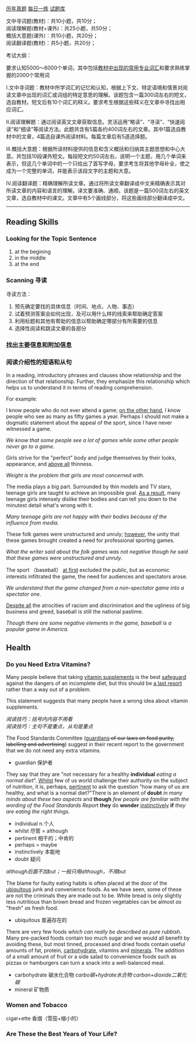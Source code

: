 [历年真题](https://wx.xisaiwang.com/tiku2/list-zt2025-1.html)
[每日一练](https://wx.xisaiwang.com/tiku2/list-dp2025-1.html)
[试题库](https://wx.xisaiwang.com/tiku2/list-stk2025-1.html)

文中寻词题(教材)：共10小题，共10分；<br />
阅读理解题(教材+课外)：共25小题，共50分；<br />
概括大意题(课外)：共10小题，共20分；<br />
阅读翻译题(教材)：共5小题，共20分；

考试大纲：

要求认知5000～6000个单词，其中包括<u>教材中出现的常用专业词汇</u>和要求熟练掌握的2000个常用词

Ⅰ.文中寻词题：教材中所学词汇的记忆和认知，根据上下文、特定语境和情景对阅读文章中出现的词汇或词组的特定意思的理解。该题包含一篇300词左右的短文，选自教材。短文后有10个词汇的释义。要求考生根据这些释义在文章中寻找出相应词汇。

Ⅱ.阅读理解题：通过阅读英文文章获取信息。灵活运用“略读”、“寻读”、“快速阅读”和“细读”等阅读方法。此题共含有5篇各约400词左右的文章。其中1篇选自教材中的文章，4篇选自课外阅读材料。每篇文章后有5道选择题。

Ⅲ.概括大意题：根据所读材料提供的信息和含义概括和归纳其主题思想和中心大意。共包括10段课外短文。每段短文约50词左右，说明一个主题，用几个单词来表示，但这几个单词中的一个只给出了首写字母，要求考生将其他字母补全，使之成为一个完整的单词，并能表示该段文字的主题和大意。

Ⅳ.阅读翻译题：精确理解所读文章。通过将所读文章翻译成中文来精确表示其对所读文章的内容和语言的理解。译文要准确、通顺。该题是一篇500词左右的英文文章，选自教材中的课文。文章中有5个画线部分，将这些画线部分翻译成中文。

---

## Reading Skills

### Looking for the Topic Sentence

1. at the begining
2. in the middle
3. at the end

### Scanning 寻读

寻读方法：
1. 预先确定要找的具体信息（时间、地点、人物、事态）
2. 试着预测答案会如何出现，及可以用什么样的线索来帮助确定答案
3. 利用标题和其他有帮助的信息以帮助确定哪部分有所需要的信息
4. 选择性阅读和跳读文章的各部分

### 找出主要信息和附加信息

### 阅读介绍性的短语和从句

In a reading, introductory phrases and clauses show relationship and the direction of that relationship. Further, they emphasize this relationship which helps us to understand it in terms of reading comprehension. 

For example:

I know people who do not ever attend a game; <u>on the other hand</u>, I know people who see as many as fifty games a year. Perhaps I should not make a dogmatic statement about the appeal of the sport, since I have never witnessed a game.

*We know that some people see a lot of games while some other people never go to a game.*

Girls strive for the "perfect" body and judge themselves by their looks, appearance, and <u>above all</u> thinness. 

*Weight is the problem that girls are most concerned with.*

The media plays a big part. Surrounded by thin models and TV stars, teenage girls are taught to achieve an impossible goal. <u>As a result</u>, many teenage girls intensely dislike their bodies and can tell you down to the minutest detail what's wrong with it. 

*Many teenage girls are not happy with their bodies because of the influence from media.*

These folk games were unstructured and unruly; <u>however</u>, the unity that these games brought created a need for professional sporting games. 

*What the writer said about the folk games was not negative though he said that these games were unstructured and unruly.*

The sport （baseball） <u>at first</u> excluded the public, but as economic interests infiltrated the game, the need for audiences and spectators arose.

*We understand that the game changed from a non-spectator game into a spectator one.*

<u>Despite all</u> the atrocities of racism and discrimination and the ugliness of big business and greed, baseball is still the national pastime. 

*Though there are some negative elements in the game, baseball is a popular game in America.*

## Health

### Do you Need Extra Vitamins?

Many people believe that taking <u>vitamin supplements</u> is the best <u>safeguard</u> against the dangers of an incomplete diet, but this should be <u>a last resort</u> rather than a way out of a problem.

This statement suggests that many people have a wrong idea about vitamin supplements.

*阅读技巧：括号内内容不用看*<br/>
*阅读技巧：主句不是重点，从句是重点*

The Food Standards Committee (<u>guardians</u><del> of our laws on food purity, labelling and advertising</del>) suggest in their recent report to the government that we do not need any extra vitamins.

* guardian 保护者

They say that they are "not necessary for a healthy **individual** *eating a normal diet*". <u>Whilst</u> few of us world challenge their authority on the subject of nutrition, it is, perhaps, <u>pertinent</u> to ask the question "how many of us are healthy, and what is a normal diet?"There is an element of **doubt** *in many minds about these two aspects* and **though** *few people are familiar with the wording of the Food Standards Repor*t **they** do **wonder** <u>instinctively</u> **if** *they are eating the right things*.

* individual n.个人
* whilst 尽管 = although
* pertinent 相干的；中肯的
* perhaps = maybe
* instinctively 本能地
* doubt 疑问

*although后面不加but；一般只用although，不用but*

The blame for faulty eating habits is often placed at the door of the <u>ubiquitous</u> junk and convenience foods. As we have seen, some of these are not the criminals they are made out to be. White bread is only slightly less nutritious than brown bread and frozen vegetables can be almost *as* "fresh" *as* fresh food.

* ubiquitous 普遍存在的

There are very few foods *which can really be described as pure rubbish*. Many pre-packed foods contain too much sugar and we would all benefit by avoiding these, but most tinned, processed and dried foods contain useful amounts of fat, protein, <u>carbohydrate</u>, vitamins and <u>minerals</u>. The addition of a small amount of fruit or a side salad to convenience foods such as pizzas or hamburgers can turn a snack into a well-balanced meal.

* carbohydrate 碳水化合物 *carbo碳+hydrate水合物* *carbon+dioxide二氧化碳*
* mineral 矿物质

### Women and Tobacco

cigar+ette 香烟（雪茄+缩小的）

### Are These the Best Years of Your Life?
